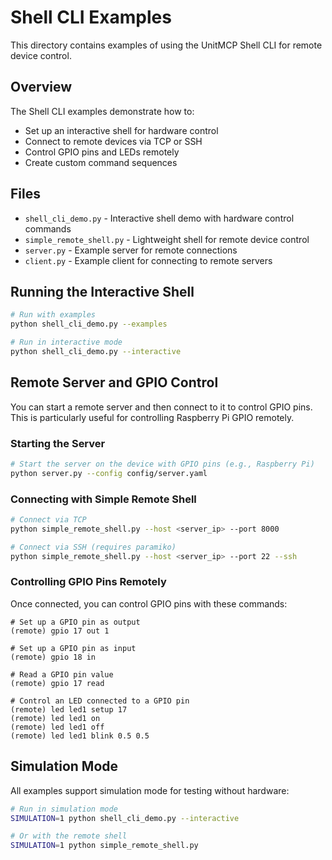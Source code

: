 # Shell CLI Examples

This directory contains examples of using the UnitMCP Shell CLI for remote device control.

## Overview

The Shell CLI examples demonstrate how to:
- Set up an interactive shell for hardware control
- Connect to remote devices via TCP or SSH
- Control GPIO pins and LEDs remotely
- Create custom command sequences

## Files

- `shell_cli_demo.py` - Interactive shell demo with hardware control commands
- `simple_remote_shell.py` - Lightweight shell for remote device control
- `server.py` - Example server for remote connections
- `client.py` - Example client for connecting to remote servers

## Running the Interactive Shell

```bash
# Run with examples
python shell_cli_demo.py --examples

# Run in interactive mode
python shell_cli_demo.py --interactive
```

## Remote Server and GPIO Control

You can start a remote server and then connect to it to control GPIO pins. This is particularly useful for controlling Raspberry Pi GPIO remotely.

### Starting the Server

```bash
# Start the server on the device with GPIO pins (e.g., Raspberry Pi)
python server.py --config config/server.yaml
```

### Connecting with Simple Remote Shell

```bash
# Connect via TCP
python simple_remote_shell.py --host <server_ip> --port 8000

# Connect via SSH (requires paramiko)
python simple_remote_shell.py --host <server_ip> --port 22 --ssh
```

### Controlling GPIO Pins Remotely

Once connected, you can control GPIO pins with these commands:

```
# Set up a GPIO pin as output
(remote) gpio 17 out 1

# Set up a GPIO pin as input
(remote) gpio 18 in

# Read a GPIO pin value
(remote) gpio 17 read

# Control an LED connected to a GPIO pin
(remote) led led1 setup 17
(remote) led led1 on
(remote) led led1 off
(remote) led led1 blink 0.5 0.5
```

## Simulation Mode

All examples support simulation mode for testing without hardware:

```bash
# Run in simulation mode
SIMULATION=1 python shell_cli_demo.py --interactive

# Or with the remote shell
SIMULATION=1 python simple_remote_shell.py
